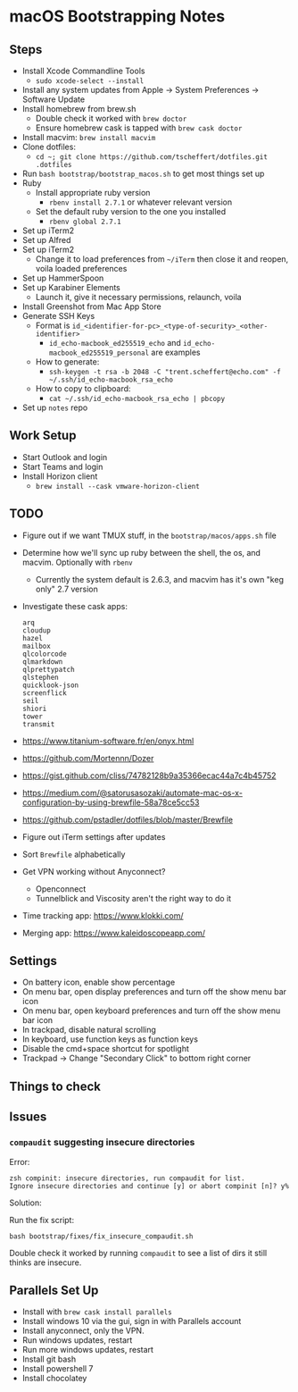 # macOS Bootstrapping Notes

## Steps

- Install Xcode Commandline Tools
  - `sudo xcode-select --install`
- Install any system updates from Apple -> System Preferences -> Software Update
- Install homebrew from brew.sh
  - Double check it worked with `brew doctor`
  - Ensure homebrew cask is tapped with `brew cask doctor`
- Install macvim: `brew install macvim`
- Clone dotfiles:
  - `cd ~; git clone https://github.com/tscheffert/dotfiles.git .dotfiles`
- Run `bash bootstrap/bootstrap_macos.sh` to get most things set up
- Ruby
  - Install appropriate ruby version
    - `rbenv install 2.7.1` or whatever relevant version
  - Set the default ruby version to the one you installed
    - `rbenv global 2.7.1`
- Set up iTerm2
- Set up Alfred
- Set up iTerm2
  - Change it to load preferences from `~/iTerm` then close it and reopen, voila loaded preferences
- Set up HammerSpoon
- Set up Karabiner Elements
  - Launch it, give it necessary permissions, relaunch, voila
- Install Greenshot from Mac App Store
- Generate SSH Keys
  - Format is `id_<identifier-for-pc>_<type-of-security>_<other-identifier>`
    - `id_echo-macbook_ed255519_echo` and `id_echo-macbook_ed255519_personal` are examples
  - How to generate:
    - `ssh-keygen -t rsa -b 2048 -C "trent.scheffert@echo.com" -f ~/.ssh/id_echo-macbook_rsa_echo`
  - How to copy to clipboard:
    - `cat ~/.ssh/id_echo-macbook_rsa_echo | pbcopy`
- Set up `notes` repo

## Work Setup

- Start Outlook and login
- Start Teams and login
- Install Horizon client
  - `brew install --cask vmware-horizon-client`

## TODO

- Figure out if we want TMUX stuff, in the `bootstrap/macos/apps.sh` file
- Determine how we'll sync up ruby between the shell, the os, and macvim. Optionally with `rbenv`
  - Currently the system default is 2.6.3, and macvim has it's own "keg only" 2.7 version
- Investigate these cask apps:
  ```
  arq
  cloudup
  hazel
  mailbox
  qlcolorcode
  qlmarkdown
  qlprettypatch
  qlstephen
  quicklook-json
  screenflick
  seil
  shiori
  tower
  transmit
  ```
- <https://www.titanium-software.fr/en/onyx.html>
- <https://github.com/Mortennn/Dozer>
- <https://gist.github.com/cliss/74782128b9a35366ecac44a7c4b45752>
- <https://medium.com/@satorusasozaki/automate-mac-os-x-configuration-by-using-brewfile-58a78ce5cc53>
- <https://github.com/pstadler/dotfiles/blob/master/Brewfile>

- Figure out iTerm settings after updates
- Sort `Brewfile` alphabetically
- Get VPN working without Anyconnect?
  - Openconnect
  - Tunnelblick and Viscosity aren't the right way to do it
- Time tracking app: <https://www.klokki.com/>
- Merging app: <https://www.kaleidoscopeapp.com/>

## Settings

- On battery icon, enable show percentage
- On menu bar, open display preferences and turn off the show menu bar icon
- On menu bar, open keyboard preferences and turn off the show menu bar icon
- In trackpad, disable natural scrolling
- In keyboard, use function keys as function keys
- Disable the cmd+space shortcut for spotlight
- Trackpad -> Change "Secondary Click" to bottom right corner

## Things to check


## Issues

### `compaudit` suggesting insecure directories

Error:

```
zsh compinit: insecure directories, run compaudit for list.
Ignore insecure directories and continue [y] or abort compinit [n]? y%
```

Solution:

Run the fix script:

```
bash bootstrap/fixes/fix_insecure_compaudit.sh
```

Double check it worked by running `compaudit` to see a list of dirs it still thinks are insecure.

## Parallels Set Up

- Install with `brew cask install parallels`
- Install windows 10 via the gui, sign in with Parallels account
- Install anyconnect, only the VPN.
- Run windows updates, restart
- Run more windows updates, restart
- Install git bash
- Install powershell 7
- Install chocolatey
